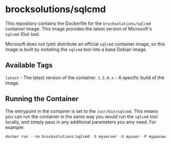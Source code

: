 # brocksolutions/sqlcmd

This repository contains the Dockerfile for the `brocksolutions/sqlcmd` container image. This image provides the latest version of
Microsoft's `sqlcmd` (Go) tool.

Microsoft does not (yet) distribute an official `sqlcmd` container image, so this image is built by installing the `sqlcmd` tool
into a base Debian image.

## Available Tags

`latest`  - The latest version of the container.
`1.5.0.x` - A specific build of the image.

## Running the Container

The entrypoint in the container is set to the `/usr/bin/sqlcmd`. This means you can run the container in the same way you would run
the `sqlcmd` tool locally, and simply pass in any additional parameters you amy need.  For example:

``` powershell
docker run --rm brocksolutions/sqlcmd -S myserver -U myuser -P mypassword -Q "SELECT @@VERSION"
```
